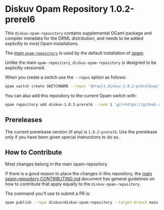 # Diskuv Opam Repository 1.0.2-prerel6

This `diskuv-opam-repository` contains supplemental OCaml package and compiler
metadata for the DKML distribution, and needs to be added explicitly to most
Opam installations.

The [main `opam-repository`](https://github.com/ocaml/opam-repository)
is used by the default installation of [opam](https://opam.ocaml.org/).

Unlike the main `opam-repository`, `diskuv-opam-repository` is designed to
be explicitly versioned.

When you create a switch use the `--repos` option as follows:

```bash
opam switch create SWITCHNAME --repos 'default,diskuv-1.0.2-prerel6=git+https://github.com/diskuv/diskuv-opam-repository.git#v1.0.2-prerel6' 4.12.1
```

You can also add this repository to the current Opam switch with:

```bash
opam repository add diskuv-1.0.2-prerel6 --rank 1 'git+https://github.com/diskuv/diskuv-opam-repository.git#v1.0.2-prerel6'
```

## Prereleases

The current prerelease version (if any) is `1.0.2-prerel6`. Use the prerelease only if you have been given
special instructions to do so.

## How to Contribute

Most changes belong in the main opam-repository.

If there is a good reason to place the changes in this repository, the
[main opam-repository CONTRIBUTING.md](https://github.com/ocaml/opam-repository/blob/master/CONTRIBUTING.md)
document has general guidelines on how to contribute that apply equally to
the `diskuv-opam-repository`.

The command you'll use to submit a PR is:

```bash
opam publish --repo diskuv/diskuv-opam-repository --target-branch main
```
